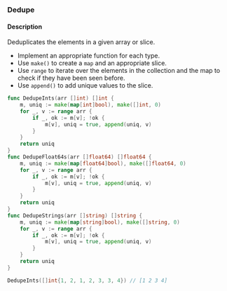 ### Dedupe

#### Description

Deduplicates the elements in a given array or slice.

- Implement an appropriate function for each type.
- Use `make()` to create a `map` and an appropriate slice.
- Use `range` to iterate over the elements in the collection and the map to check if they have been seen before.
- Use `append()` to add unique values to the slice.

```go
func DedupeInts(arr []int) []int {
	m, uniq := make(map[int]bool), make([]int, 0)
	for _, v := range arr {
		if _, ok := m[v]; !ok {
			m[v], uniq = true, append(uniq, v)
		}
	}
	return uniq
}
func DedupeFloat64s(arr []float64) []float64 {
	m, uniq := make(map[float64]bool), make([]float64, 0)
	for _, v := range arr {
		if _, ok := m[v]; !ok {
			m[v], uniq = true, append(uniq, v)
		}
	}
	return uniq
}
func DedupeStrings(arr []string) []string {
	m, uniq := make(map[string]bool), make([]string, 0)
	for _, v := range arr {
		if _, ok := m[v]; !ok {
			m[v], uniq = true, append(uniq, v)
		}
	}
	return uniq
}
```

```go
DedupeInts([]int{1, 2, 1, 2, 3, 3, 4}) // [1 2 3 4]
```
